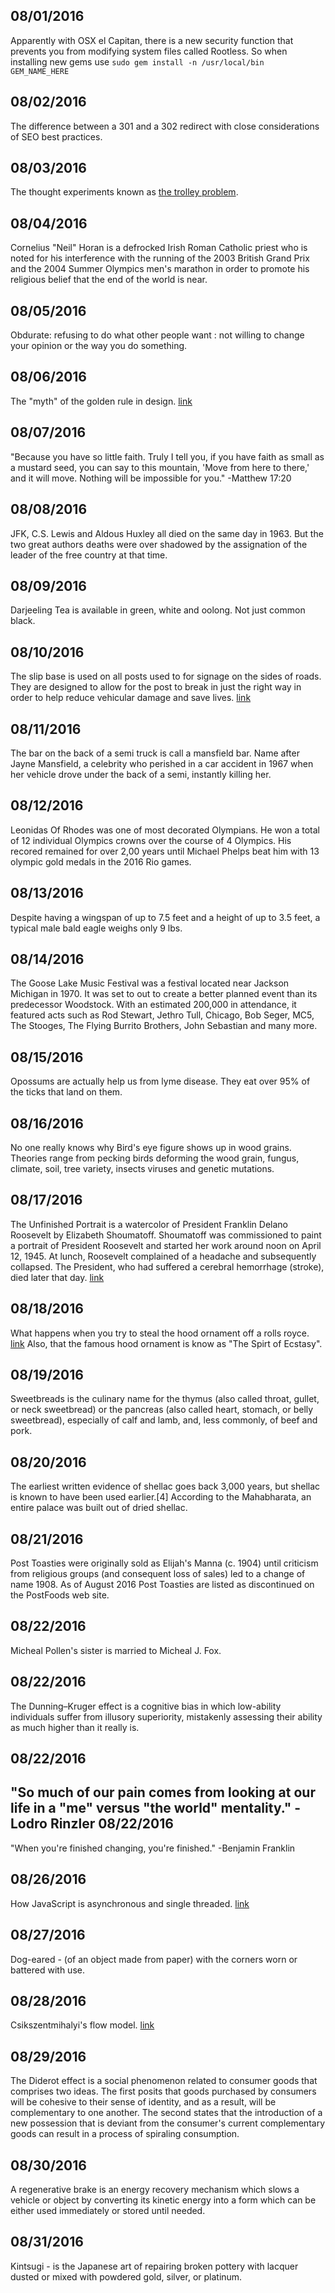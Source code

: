 08/01/2016
---
Apparently with OSX el Capitan, there is a new security function that prevents you from modifying system files called Rootless. So when installing new gems use `sudo gem install -n /usr/local/bin GEM_NAME_HERE`

08/02/2016
---
The difference between a 301 and a 302 redirect with close considerations of SEO best practices.

08/03/2016
---
The thought experiments known as [the trolley problem](https://www.youtube.com/watch?v=bOpf6KcWYyw).

08/04/2016
---
Cornelius "Neil" Horan is a defrocked Irish Roman Catholic priest who is noted for his interference with the running of the 2003 British Grand Prix and the 2004 Summer Olympics men's marathon in order to promote his religious belief that the end of the world is near.

08/05/2016
---
Obdurate: refusing to do what other people want : not willing to change your opinion or the way you do something.

08/06/2016
---
The "myth" of the golden rule in design. [link](http://www.fastcodesign.com/3044877/the-golden-ratio-designs-biggest-myth)

08/07/2016
---
"Because you have so little faith. Truly I tell you, if you have faith as small as a mustard seed, you can say to this mountain, 'Move from here to there,' and it will move. Nothing will be impossible for you." -Matthew 17:20

08/08/2016
---
JFK, C.S. Lewis and Aldous Huxley all died on the same day in 1963. But the two great authors deaths were over shadowed by the assignation of the leader of the free country at that time.

08/09/2016
---
Darjeeling Tea is available in green, white and oolong. Not just common black.

08/10/2016
---
The slip base is used on all posts used to for signage on the sides of roads. They are designed to allow for the post to break in just the right way in order to help reduce vehicular damage and save lives. [link](http://99percentinvisible.org/article/breakaway-hit-street-side-posts-designed-sever-strategically-impact/)

08/11/2016
---
The bar on the back of a semi truck is call a mansfield bar. Name after Jayne Mansfield, a celebrity who perished in a car accident in 1967 when her vehicle drove under the back of a semi, instantly killing her.

08/12/2016
---
Leonidas Of Rhodes was one of most decorated Olympians. He won a total of 12 individual Olympics crowns over the course of 4 Olympics. His recored remained for over 2,00 years until Michael Phelps beat him with 13 olympic gold medals in the 2016 Rio games.

08/13/2016
---
Despite having a wingspan of up to 7.5 feet and a height of up to 3.5 feet, a typical male bald eagle weighs only 9 lbs.

08/14/2016
---
The Goose Lake Music Festival was a festival located near Jackson Michigan in 1970. It was set to out to create a better planned event than its predecessor Woodstock. With an estimated 200,000 in attendance, it featured acts such as Rod Stewart, Jethro Tull, Chicago, Bob Seger, MC5, The Stooges, The Flying Burrito Brothers, John Sebastian and many more.

08/15/2016
---
Opossums are actually help us from lyme disease. They eat over 95% of the ticks that land on them.

08/16/2016
---
No one really knows why Bird's eye figure shows up in wood grains. Theories range from pecking birds deforming the wood grain, fungus, climate, soil, tree variety, insects viruses and genetic mutations.

08/17/2016
---
The Unfinished Portrait is a watercolor of President Franklin Delano Roosevelt by Elizabeth Shoumatoff. Shoumatoff was commissioned to paint a portrait of President Roosevelt and started her work around noon on April 12, 1945. At lunch, Roosevelt complained of a headache and subsequently collapsed. The President, who had suffered a cerebral hemorrhage (stroke), died later that day. [link](https://upload.wikimedia.org/wikipedia/en/0/00/FDR_unfinished.jpg)

08/18/2016
--
What happens when you try to steal the hood ornament off a rolls royce. [link](https://www.youtube.com/watch?v=aj53HuWBfjE) Also, that the famous hood ornament is know as "The Spirt of Ecstasy".

08/19/2016
---
Sweetbreads is the culinary name for the thymus (also called throat, gullet, or neck sweetbread) or the pancreas (also called heart, stomach, or belly sweetbread), especially of calf and lamb, and, less commonly, of beef and pork.

08/20/2016
---
The earliest written evidence of shellac goes back 3,000 years, but shellac is known to have been used earlier.[4] According to the Mahabharata, an entire palace was built out of dried shellac.

08/21/2016
---
Post Toasties were originally sold as Elijah's Manna (c. 1904) until criticism from religious groups (and consequent loss of sales) led to a change of name 1908. As of August 2016 Post Toasties are listed as discontinued on the PostFoods web site.

08/22/2016
---
Micheal Pollen's sister is married to Micheal J. Fox.

08/22/2016
---
The Dunning–Kruger effect is a cognitive bias in which low-ability individuals suffer from illusory superiority, mistakenly assessing their ability as much higher than it really is.

08/22/2016
---
"So much of our pain comes from looking at our life in a "me" versus "the world" mentality." - Lodro Rinzler
08/22/2016
---
"When you're finished changing, you're finished." -Benjamin Franklin

08/26/2016
---
How JavaScript is asynchronous and single threaded. [link](http://www.sohamkamani.com/blog/2016/03/14/wrapping-your-head-around-async-programming/)

08/27/2016
---
Dog-eared - (of an object made from paper) with the corners worn or battered with use.

08/28/2016
---
Csikszentmihalyi's flow model. [link](https://en.wikipedia.org/wiki/Flow_(psychology)#Conditions_for_flow)

08/29/2016
---
The Diderot effect is a social phenomenon related to consumer goods that comprises two ideas. The first posits that goods purchased by consumers will be cohesive to their sense of identity, and as a result, will be complementary to one another. The second states that the introduction of a new possession that is deviant from the consumer's current complementary goods can result in a process of spiraling consumption.

08/30/2016
---
A regenerative brake is an energy recovery mechanism which slows a vehicle or object by converting its kinetic energy into a form which can be either used immediately or stored until needed.

08/31/2016
---
Kintsugi - is the Japanese art of repairing broken pottery with lacquer dusted or mixed with powdered gold, silver, or platinum.
